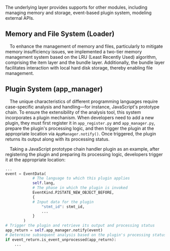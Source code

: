 The underlying layer provides supports for other modules, including managing memory and storage, event-based plugin system, modeling external APIs. 

## Memory and File System (Loader)

&emsp;To enhance the management of memory and files, particularly to mitigate memory insufficiency issues, we implemented a two-tier memory management system based on the LRU (Least Recently Used) algorithm, comprising the item layer and the bundle layer. Additionally, the bundle layer facilitates interaction with local hard disk storage, thereby enabling file management.  

## **Plugin System (app_manager)**

&emsp;The unique characteristics of different programming languages require case-specific analysis and handling—for instance, JavaScript's prototype chain. To ensure the extensibility of the analysis tool, this system incorporates a plugin mechanism. When developers need to add a new plugin, they must first register it in `app_register.py` and `app_manager.py`, prepare the plugin's processing logic, and then trigger the plugin at the appropriate location via `AppManager.notify()`. Once triggered, the plugin returns its output along with its processing status.  

&emsp;Taking a JavaScript prototype chain handler plugin as an example, after registering the plugin and preparing its processing logic, developers trigger it at the appropriate location:  

```python  
...  
event = EventData(  
            # The language to which this plugin applies  
            self.lang,  
            # The phase in which the plugin is invoked  
            EventKind.P2STATE_NEW_OBJECT_BEFORE,  
            {  
            # Input data for the plugin  
                "stmt_id": stmt_id,  
                ...              
            }  
        )  
# Trigger the plugin and retrieve its output and processing status  
app_return = self.app_manager.notify(event)  
# Determine subsequent analysis based on the plugin's processing status  
if event_return.is_event_unprocessed(app_return):  
    ...  
```  
